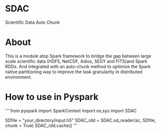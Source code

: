 # SDAC
Scientific Data Auto Chunk

# About
This is a module atop Spark framework to bridge the gap between large scale scientific data (HDF5, NetCDF, Adios, SEGY and FITS)and Spark RDDs. And integrated with an auto-chunk method to optimize the Spark native partitioning way to improve the task granularity in distributed environment.

# How to use in Pyspark
'''
from pyspark import SparkContext
import os,sys
import SDAC

SDfile = "your_directory/input.h5"
SDAC_rdd = SDAC.sd_reader(sc, SDfile, chunk = True)
SDAC_rdd.cache()
'''
